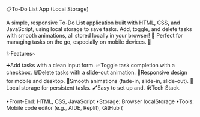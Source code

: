 📋To-Do List App (Local Storage)

  A simple, responsive To-Do List application built with HTML, CSS, and JavaScript, using local storage to save tasks. Add, toggle, and delete tasks with smooth animations, all stored locally in your browser! 🚀 Perfect for managing tasks on the go, especially on mobile devices. 📱

✨Features~

  ➕Add tasks with a clean input form.
  ✅Toggle task completion with a checkbox.
  🗑️Delete tasks with a slide-out animation.
  📱Responsive design for mobile and desktop.
  🎨Smooth animations (fade-in, slide-in, slide-out).
  💾Local storage for persistent tasks.
  🖌️Easy to set up and.
  🛠️Tech Stack.

•Front-End: HTML, CSS, JavaScript
•Storage: Browser localStorage
•Tools: Mobile code editor (e.g., AIDE, Replit), GitHub (

